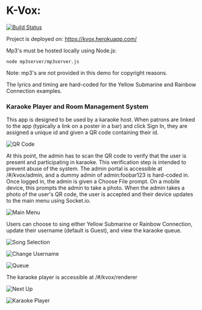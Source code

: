 # K-Vox:

[![Build Status](https://travis-ci.org/sschadwick/karaoke-jukebox.svg?branch=master)](https://travis-ci.org/sschadwick/karaoke-jukebox)

Project is deployed on: https://kvox.herokuapp.com/

Mp3's must be hosted locally using Node.js:

```node mp3server/mp3server.js```

Note: mp3's are not provided in this demo for copyright reasons.

The lyrics and timing are hard-coded for the Yellow Submarine and Rainbow Connection examples.

### Karaoke Player and Room Management System
This app is designed to be used by a karaoke host. When patrons are linked to the app (typically a link on a poster in a bar) and click Sign In, they are assigned a unique id and given a QR code containing their id.

![QR Code](/docs/Demo/IMG_0074.PNG "Patron's Generated QR Code")

At this point, the admin has to scan the QR code to verify that the user is present and participating in karaoke. This verification step is intended to prevent abuse of the system. The admin portal is accessible at /#/kvox/admin, and a dummy admin of admin:foobar123 is hard-coded in. Once logged in, the admin is given a Choose File prompt. On a mobile device, this prompts the admin to take a photo. When the admin takes a photo of the user's QR code, the user is accepted and their device updates to the main menu using Socket.io.

![Main Menu](/docs/Demo/IMG_0076.PNG "Main Menu")

Users can choose to sing either Yellow Submarine or Rainbow Connection, update their username (default is Guest), and view the karaoke queue.

![Song Selection](/docs/Demo/IMG_0079.PNG "Song Selection")

![Change Username](/docs/Demo/IMG_0077.PNG "Change Username")

![Queue](/docs/Demo/IMG_0078.PNG "Queue")

The karaoke player is accessible at /#/kvox/renderer

![Next Up](/docs/Demo/Player.jpg "Next Up Call")

![Karaoke Player](/docs/Demo/Player2.jpg "Karaoke Player")

